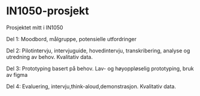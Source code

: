 # IN1050-prosjekt
Prosjektet mitt i IN1050

Del 1: Moodbord, målgruppe, potensielle utfordringer

Del 2: Pilotintervju, intervjuguide, hovedintervju, transkribering, analyse og utredning av behov. Kvalitativ data.

Del 3: Prototyping basert på behov. Lav- og høyoppløselig prototyping, bruk av figma

Del 4: Evaluering, intervju,think-aloud,demonstrasjon. Kvalitativ data.

